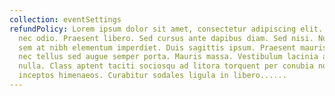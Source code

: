 ```yaml
---
collection: eventSettings
refundPolicy: Lorem ipsum dolor sit amet, consectetur adipiscing elit. Integer
  nec odio. Praesent libero. Sed cursus ante dapibus diam. Sed nisi. Nulla quis
  sem at nibh elementum imperdiet. Duis sagittis ipsum. Praesent mauris. Fusce
  nec tellus sed augue semper porta. Mauris massa. Vestibulum lacinia arcu eget
  nulla. Class aptent taciti sociosqu ad litora torquent per conubia nostra, per
  inceptos himenaeos. Curabitur sodales ligula in libero......
---
```

